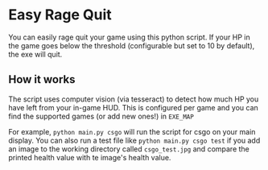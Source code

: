 # Easy Rage Quit
You can easily rage quit your game using this python script. If your HP in the game goes below the threshold (configurable but set to 10 by default), the exe will quit.

## How it works
The script uses computer vision (via tesseract) to detect how much HP you have left from your in-game HUD. This is configured per game and you can find the supported games (or add new ones!) in `EXE_MAP`

For example, `python main.py csgo` will run the script for csgo on your main display.
You can also run a test file like `python main.py csgo test` if you add an image to the working directory called `csgo_test.jpg` and compare the printed health value with te image's health value.

